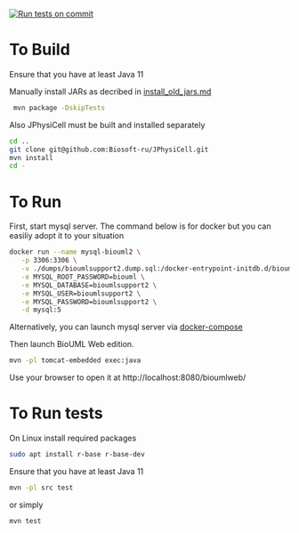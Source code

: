 [![Run tests on commit](https://github.com/Biosoft-ru/BioUML/actions/workflows/run_tests_on_commit.yaml/badge.svg)](https://github.com/Biosoft-ru/BioUML/actions/workflows/run_tests_on_commit.yaml)

# To Build

Ensure that you have at least Java 11

Manually install JARs as decribed in [install_old_jars.md](install_old_jars.md)

```sh
 mvn package -DskipTests
```

Also JPhysiCell must be built and installed separately

```sh
cd ..
git clone git@github.com:Biosoft-ru/JPhysiCell.git
mvn install
cd -
```

# To Run

First, start mysql server. The command below is for docker but you can easiliy adopt it to your situation

```sh
docker run --name mysql-biouml2 \
   -p 3306:3306 \
   -v ./dumps/bioumlsupport2.dump.sql:/docker-entrypoint-initdb.d/bioumlsupport2.dump.sql \
   -e MYSQL_ROOT_PASSWORD=biouml \
   -e MYSQL_DATABASE=bioumlsupport2 \
   -e MYSQL_USER=bioumlsupport2 \
   -e MYSQL_PASSWORD=bioumlsupport2 \
   -d mysql:5
```

Alternatively, you can launch mysql server via [docker-compose](docker-compose.yaml)  

Then launch BioUML Web edition.

```sh
mvn -pl tomcat-embedded exec:java
```

Use your browser to open it at http://localhost:8080/bioumlweb/


# To Run tests

On Linux install required packages
```sh
sudo apt install r-base r-base-dev
```

Ensure that you have at least Java 11

```sh
mvn -pl src test 
```
or simply

```sh
mvn test 
```

